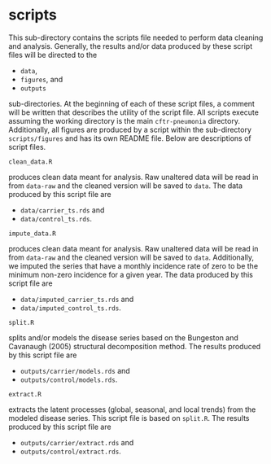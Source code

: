 # scripts

This sub-directory contains the scripts file needed to perform data cleaning and analysis. Generally, the results and/or data produced by these script files will be directed to the

- `data`,
- `figures`, and
- `outputs`

sub-directories. At the beginning of each of these script files, a comment will be written that describes the utility of the script file. All scripts execute assuming the working directory is the main `cftr-pneumonia` directory. Additionally, all figures are produced by a script within the sub-directory `scripts/figures` and has its own README file. Below are descriptions of script files.


`clean_data.R` 

produces clean data meant for analysis. Raw unaltered data will be read in from `data-raw` and the cleaned version will be saved to `data`. The data produced by this script file are

- `data/carrier_ts.rds` and
- `data/control_ts.rds`.

`impute_data.R` 

produces clean data meant for analysis. Raw unaltered data will be read in from `data-raw` and the cleaned version will be saved to `data`. Additionally, we imputed the series that have a monthly incidence rate of zero to be the minimum non-zero incidence for a given year. The data produced by this script file are

- `data/imputed_carrier_ts.rds` and
- `data/imputed_control_ts.rds`.

`split.R` 

splits and/or models the disease series based on the Bungeston and Cavanaugh (2005) structural decomposition method. The results produced by this script file are

- `outputs/carrier/models.rds` and
- `outputs/control/models.rds`.

`extract.R` 

extracts the latent processes (global, seasonal, and local trends) from the modeled disease series. This script file is based on `split.R`. The results produced by this script file are

- `outputs/carrier/extract.rds` and
- `outputs/control/extract.rds`.